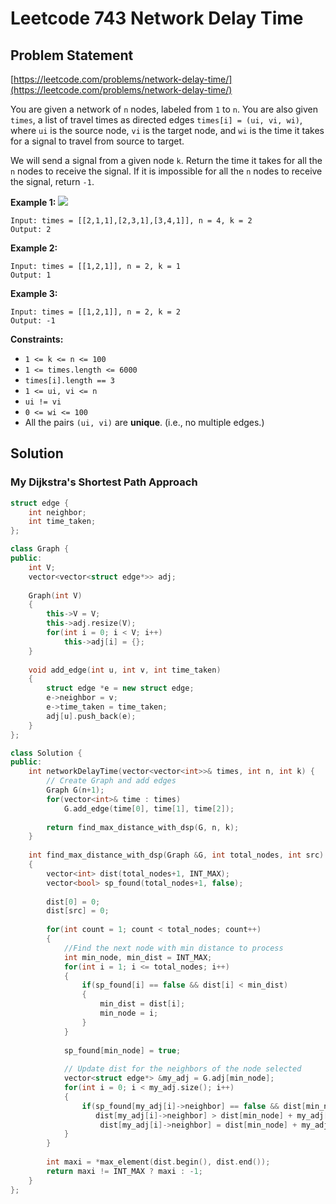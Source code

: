 # Leetcode 743 Network Delay Time

## Problem Statement

[https://leetcode.com/problems/network-delay-time/](https://leetcode.com/problems/network-delay-time/)

You are given a network of `n` nodes, labeled from `1` to `n`. You are also given `times`, a list of travel times as directed edges `times[i] = (ui, vi, wi)`, where `ui` is the source node, `vi` is the target node, and `wi` is the time it takes for a signal to travel from source to target.

We will send a signal from a given node `k`. Return the time it takes for all the `n` nodes to receive the signal. If it is impossible for all the `n` nodes to receive the signal, return `-1`.

**Example 1:** ![](https://assets.leetcode.com/uploads/2019/05/23/931_example_1.png)

```text
Input: times = [[2,1,1],[2,3,1],[3,4,1]], n = 4, k = 2
Output: 2
```

**Example 2:**

```text
Input: times = [[1,2,1]], n = 2, k = 1
Output: 1
```

**Example 3:**

```text
Input: times = [[1,2,1]], n = 2, k = 2
Output: -1
```

**Constraints:**

* `1 <= k <= n <= 100`
* `1 <= times.length <= 6000`
* `times[i].length == 3`
* `1 <= ui, vi <= n`
* `ui != vi`
* `0 <= wi <= 100`
* All the pairs `(ui, vi)` are **unique**. \(i.e., no multiple edges.\)

## Solution

### My Dijkstra's Shortest Path Approach

```cpp
struct edge {
    int neighbor;
    int time_taken;
};

class Graph {
public:
    int V;
    vector<vector<struct edge*>> adj;
    
    Graph(int V)
    {
        this->V = V;
        this->adj.resize(V);
        for(int i = 0; i < V; i++)
            this->adj[i] = {};
    }
    
    void add_edge(int u, int v, int time_taken)
    {
        struct edge *e = new struct edge;
        e->neighbor = v;
        e->time_taken = time_taken;
        adj[u].push_back(e);
    }
};

class Solution {
public:
    int networkDelayTime(vector<vector<int>>& times, int n, int k) {
        // Create Graph and add edges
        Graph G(n+1);
        for(vector<int>& time : times)
            G.add_edge(time[0], time[1], time[2]);
        
        return find_max_distance_with_dsp(G, n, k);
    }
    
    int find_max_distance_with_dsp(Graph &G, int total_nodes, int src)
    {
        vector<int> dist(total_nodes+1, INT_MAX);
        vector<bool> sp_found(total_nodes+1, false);
        
        dist[0] = 0;
        dist[src] = 0;
        
        for(int count = 1; count < total_nodes; count++)
        {
            //Find the next node with min distance to process
            int min_node, min_dist = INT_MAX;
            for(int i = 1; i <= total_nodes; i++)
            {
                if(sp_found[i] == false && dist[i] < min_dist)
                {
                    min_dist = dist[i];
                    min_node = i;
                }
            }
            
            sp_found[min_node] = true;
            
            // Update dist for the neighbors of the node selected
            vector<struct edge*> &my_adj = G.adj[min_node];
            for(int i = 0; i < my_adj.size(); i++)
            {
                if(sp_found[my_adj[i]->neighbor] == false && dist[min_node] != INT_MAX &&
                   dist[my_adj[i]->neighbor] > dist[min_node] + my_adj[i]->time_taken)
                    dist[my_adj[i]->neighbor] = dist[min_node] + my_adj[i]->time_taken;
            }
        }
        
        int maxi = *max_element(dist.begin(), dist.end());
        return maxi != INT_MAX ? maxi : -1;
    }
};
```

